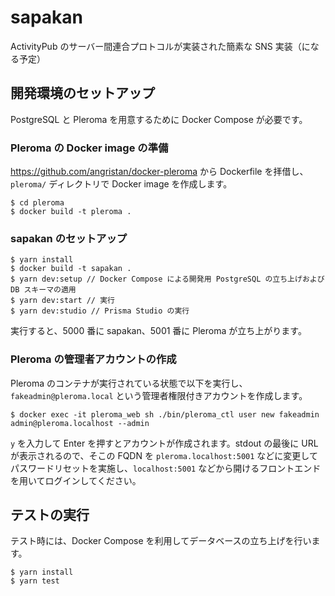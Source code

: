# sapakan

ActivityPub のサーバー間連合プロトコルが実装された簡素な SNS 実装（になる予定）

## 開発環境のセットアップ

PostgreSQL と Pleroma を用意するために Docker Compose が必要です。

### Pleroma の Docker image の準備

https://github.com/angristan/docker-pleroma から Dockerfile を拝借し、`pleroma/` ディレクトリで Docker image を作成します。

```
$ cd pleroma
$ docker build -t pleroma .
```

### sapakan のセットアップ

```
$ yarn install
$ docker build -t sapakan .
$ yarn dev:setup // Docker Compose による開発用 PostgreSQL の立ち上げおよび DB スキーマの適用
$ yarn dev:start // 実行
$ yarn dev:studio // Prisma Studio の実行
```

実行すると、5000 番に sapakan、5001 番に Pleroma が立ち上がります。

### Pleroma の管理者アカウントの作成

Pleroma のコンテナが実行されている状態で以下を実行し、`fakeadmin@pleroma.local` という管理者権限付きアカウントを作成します。

```
$ docker exec -it pleroma_web sh ./bin/pleroma_ctl user new fakeadmin admin@pleroma.localhost --admin
```

`y` を入力して Enter を押すとアカウントが作成されます。stdout の最後に URL が表示されるので、そこの FQDN を `pleroma.localhost:5001` などに変更してパスワードリセットを実施し、`localhost:5001` などから開けるフロントエンドを用いてログインしてください。

## テストの実行

テスト時には、Docker Compose を利用してデータベースの立ち上げを行います。

```
$ yarn install
$ yarn test
```
